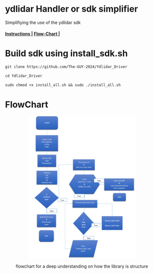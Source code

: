 # ydlidar Handler or sdk simplifier

Simplifiying the use of the ydlidar sdk
<p aling="center">
   <h4> <a href="https://github.com/The-GUY-2024/Ydlidar_Driver/blob/main/README.md#build-sdk-using-install_sdksh"> Instructions </a>|
        <a href="https://github.com/The-GUY-2024/Ydlidar_Driver/blob/main/README.md#flowchart"> Flow-Chart </a> |
  </h4>
</p>

# Build sdk using install_sdk.sh
 
```
git clone https://github.com/The-GUY-2024/Ydlidar_Driver
```

``` 
cd Ydlidar_Driver
```

```
sudo chmod +x install_all.sh && sudo ./install_all.sh
```



# FlowChart 
<p align="center">
  <img src="https://github.com/LFuture333/YDLidar_Handler/blob/main/img/Lidar_flowchart.PNG" width="350" />
</p>
<p align="center">
  flowchart for a deep understanding on how the library is structure
</p>
